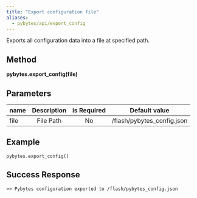 ```yaml
---
title: "Export configuration file"
aliases:
  - pybytes/api/export_config
---
```


  Exports all configuration data into a file at specified path.

**Method**
----
**pybytes.export_config(file)**

**Parameters**
----
| name  | Description   | is Required    | Default value
| ------------- |:-------------:|:-------------:|:-------------:|
| file   | File Path  | No   | /flash/pybytes_config.json  |

**Example**
----
`pybytes.export_config()`

**Success Response**
----

```
>> Pybytes configuration exported to /flash/pybytes_config.json
```
